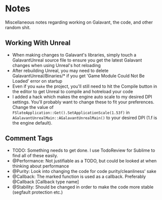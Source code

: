 # Notes

Miscellaneous notes regarding working on Galavant, the code, and other random shit.

## Working With Unreal

- When making changes to Galavant's libraries, simply touch a GalavantUnreal source file to ensure 
you get the latest Galavant changes when using Unreal's hot reloading
- After rebuilding Unreal, you may need to delete GalavantUnreal/Binaries/* if you get 'Game Module Could Not Be Loaded' error on startup
- Even if you `make` the project, you'll still need to hit the Compile button in the editor to get Unreal to compile and hotreload your code
- I added a hack which makes the engine auto scale to my desired DPI settings. You'll probably want to change these to fit your preferences. Change the value of `FSlateApplication::Get().SetApplicationScale(1.53f)` in `AGalavantUnrealMain::AGalavantUnrealMain()` to your desired DPI (1.f is the engine default).

## Comment Tags

- TODO: Something needs to get done. I use TodoReview for Sublime to find all of these easily. 
- @Performance: Not justifiable as a TODO, but could be looked at when thinking about performance
- @Purity: Look into changing the code for code purity/cleanliness' sake
- @Callback: The marked function is used as a callback. Preferably @Callback [Callback type name]
- @Stability: Should be changed in order to make the code more stable (segfault protection etc.)